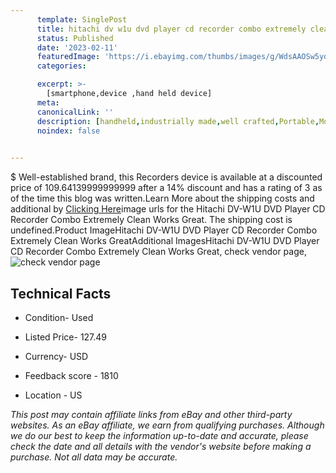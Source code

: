 ```yaml
---
      template: SinglePost
      title: hitachi dv w1u dvd player cd recorder combo extremely clean works great
      status: Published
      date: '2023-02-11'
      featuredImage: 'https://i.ebayimg.com/thumbs/images/g/WdsAAOSw5ydjNJ8g/s-l225.jpg'
      categories: 

      excerpt: >-
        [smartphone,device ,hand held device]
      meta:
      canonicalLink: ''
      description: [handheld,industrially made,well crafted,Portable,Mobile,Compact,Convenient,Lightweight,Maneuverable,Man-portable,Miniature,Carriable,Hand-held,Light,Holdable,Transportable,Mobile device,Pocket-sized,On-the-go,Wireless,Cordless,Compact size,Convenient size, smartphone,device ,hand held device]
      noindex: false

        
---
```

$
    Well-established brand, this Recorders device is available at a discounted price of 109.64139999999999 after a 14% discount and has a rating of 3 as of the time this blog was written.Learn More about the shipping costs and additional by [Clicking Here](https://www.ebay.com/itm/134255012076?hash=item1f4238e8ec%3Ag%3AWdsAAOSw5ydjNJ8g&mkevt=1&mkcid=1&mkrid=711-53200-19255-0&campid=%253CePNCampaignId%253E&customid=%253CreferenceId%253E&toolid=10049)image urls for the Hitachi DV-W1U DVD Player CD Recorder Combo Extremely Clean Works Great. The shipping cost is undefined.Product ImageHitachi DV-W1U DVD Player CD Recorder Combo Extremely Clean Works GreatAdditional ImagesHitachi DV-W1U DVD Player CD Recorder Combo Extremely Clean Works Great, check vendor page, ![check vendor page](https://origin-galleryplus.ebayimg.com/ws/web/134255012076_2_0_1/225x225.jpg,https://origin-galleryplus.ebayimg.com/ws/web/134255012076_3_0_1/225x225.jpg,https://origin-galleryplus.ebayimg.com/ws/web/134255012076_4_0_1/225x225.jpg,https://origin-galleryplus.ebayimg.com/ws/web/134255012076_5_0_1/225x225.jpg,https://origin-galleryplus.ebayimg.com/ws/web/134255012076_6_0_1/225x225.jpg,https://origin-galleryplus.ebayimg.com/ws/web/134255012076_7_0_1/225x225.jpg,https://origin-galleryplus.ebayimg.com/ws/web/134255012076_8_0_1/225x225.jpg,https://origin-galleryplus.ebayimg.com/ws/web/134255012076_9_0_1/225x225.jpg,https://origin-galleryplus.ebayimg.com/ws/web/134255012076_10_0_1/225x225.jpg,https://origin-galleryplus.ebayimg.com/ws/web/134255012076_11_0_1/225x225.jpg,https://origin-galleryplus.ebayimg.com/ws/web/134255012076_12_0_1/225x225.jpg)
    
    

 ## Technical Facts 



     
      

 - Condition- Used 


      

 - Listed Price- 127.49 


      

 - Currency- USD 


      

 - Feedback score - 1810 


      

 - Location - US 


      
      

 *_This post may contain affiliate links from eBay and other third-party websites. As an eBay affiliate, we earn from qualifying purchases. Although we do our best to keep the information up-to-date and accurate, please check the date and all details with the vendor's website before making a purchase. Not all data may be accurate._*



    
    
    
    
    